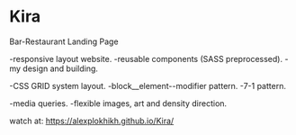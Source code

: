 # Kira
Bar-Restaurant Landing Page

-responsive layout website.
-reusable components (SASS preprocessed).
-my design and building.

-CSS GRID system layout.
-block__element--modifier pattern.
-7-1 pattern.

-media queries.
-flexible images, art and density direction.

watch at: https://alexplokhikh.github.io/Kira/


